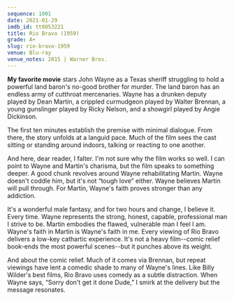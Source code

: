 ```yaml
---
sequence: 1001
date: 2021-01-29
imdb_id: tt0053221
title: Rio Bravo (1959)
grade: A+
slug: rio-bravo-1959
venue: Blu-ray
venue_notes: 2015 | Warner Bros.
---
```


**My favorite movie** stars John Wayne as a Texas sheriff struggling to hold a powerful land baron's no-good brother for murder. <!-- end --> The land baron has an endless army of cutthroat mercenaries. Wayne has a drunken deputy played by Dean Martin, a crippled curmudgeon played by Walter Brennan, a young gunslinger played by Ricky Nelson, and a showgirl played by Angie Dickinson.

The first ten minutes establish the premise with minimal dialogue. From there, the story unfolds at a languid pace. Much of the film sees the cast sitting or standing around indoors, talking or reacting to one another.

And here, dear reader, I falter. I'm not sure why the film works so well. I can point to Wayne and Martin's charisma, but the film speaks to something deeper. A good chunk revolves around Wayne rehabilitating Martin. Wayne doesn't coddle him, but it's not “tough love” either. Wayne believes Martin will pull through. For Martin, Wayne's faith proves stronger than any addiction.

It's a wonderful male fantasy, and for two hours and change, I believe it. Every time. Wayne represents the strong, honest, capable, professional man I strive to be. Martin embodies the flawed, vulnerable man I feel I am. Wayne's faith in Martin is Wayne's faith in me. Every viewing of Rio Bravo delivers a low-key cathartic experience. It's not a heavy film--comic relief book-ends the most powerful scenes--but it punches above its weight.

And about the comic relief. Much of it comes via Brennan, but repeat viewings have lent a comedic shade to many of Wayne's lines. Like Billy Wilder's best films, Rio Bravo uses comedy as a subtle distraction. When Wayne says, “Sorry don't get it done Dude,” I smirk at the delivery but the message resonates.
